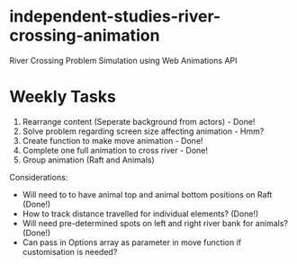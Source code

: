 # independent-studies-river-crossing-animation
River Crossing Problem Simulation using Web Animations API

# Weekly Tasks
1. Rearrange content (Seperate background from actors) - Done!
2. Solve problem regarding screen size affecting animation - Hmm?
2. Create function to make move animation - Done!
3. Complete one full animation to cross river - Done!
4. Group animation (Raft and Animals) 

Considerations:
- Will need to to have animal top and animal bottom positions on Raft (Done!)
- How to track distance travelled for individual elements? (Done!)
- Will need pre-determined spots on left and right river bank for animals? (Done!)
- Can pass in Options array as parameter in move function if customisation is needed?